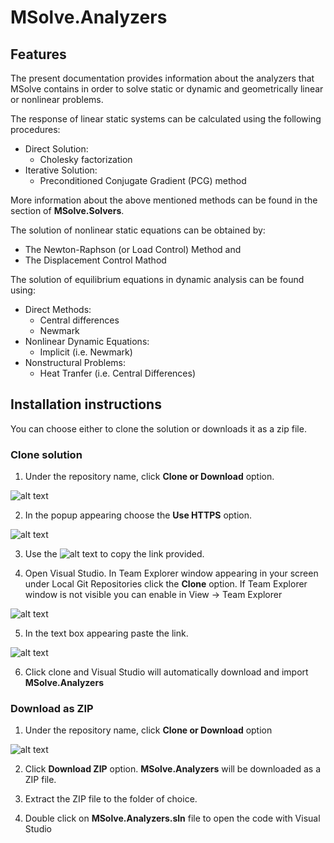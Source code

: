 # MSolve.Analyzers

## Features

The present documentation provides information about the analyzers that MSolve
contains in order to solve static or dynamic and geometrically linear or nonlinear 
problems.

The response of linear static systems can be calculated using the following
procedures:

- Direct Solution:
    - Cholesky factorization  
- Iterative Solution:
    - Preconditioned Conjugate Gradient (PCG) method

More information about the above mentioned methods can be found in the section of
**MSolve.Solvers**.

The solution of nonlinear static equations can be obtained by:

- The Newton-Raphson (or Load Control) Method and
- The Displacement Control Mathod

The solution of equilibrium equations in dynamic analysis can be found using:

- Direct Methods:
    - Central differences
    - Newmark
- Nonlinear Dynamic Equations:
    - Implicit (i.e. Newmark)
- Nonstructural Problems:
    - Heat Tranfer (i.e. Central Differences)

## Installation instructions
You can choose either to clone the solution or downloads it as a zip file.

### Clone solution
1. Under the repository name, click **Clone or Download** option.

![alt text](https://github.com/mgroupntua/MSolve.Edu/blob/master/Images/CloneOrDownload.png "1")

2. In the popup appearing choose the **Use HTTPS** option.

![alt text](https://github.com/mgroupntua/MSolve.Edu/blob/master/Images/2.png "2")

3. Use the ![alt text](https://github.com/mgroupntua/MSolve.Edu/blob/master/Images/3.png "3") to copy the link provided.

4. Open Visual Studio. In Team Explorer window appearing in your screen under Local Git Repositories click the **Clone** option. If Team Explorer window is not visible you can enable in View -> Team Explorer

  ![alt text](https://github.com/mgroupntua/MSolve.Edu/blob/master/Images/4.png "4")
  
5. In the text box appearing paste the link.

 ![alt text](https://github.com/mgroupntua/MSolve.Edu/blob/master/Images/5.png "5")

6. Click clone and Visual Studio will automatically download and import **MSolve.Analyzers**


### Download as ZIP
1. Under the repository name, click **Clone or Download** option

![alt text](https://github.com/mgroupntua/MSolve.Edu/blob/master/Images/CloneOrDownload.png "1")

2. Click **Download ZIP** option. **MSolve.Analyzers** will be downloaded as a ZIP file.

3. Extract the ZIP file to the folder of choice.

4. Double click on **MSolve.Analyzers.sln** file to open the code with Visual Studio





